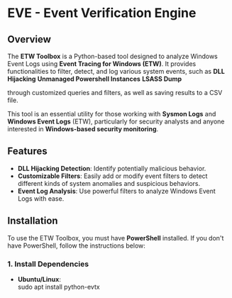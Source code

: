 # EVE - Event Verification Engine

## Overview

The **ETW Toolbox** is a Python-based tool designed to analyze Windows Event Logs using **Event Tracing for Windows (ETW)**. It provides functionalities to filter, detect, and log various system events, such as 
**DLL Hijacking**
**Unmanaged Powershell Instances**
**LSASS Dump**

through customized queries and filters, as well as saving results to a CSV file.

This tool is an essential utility for those working with **Sysmon Logs** and **Windows Event Logs** (ETW), particularly for security analysts and anyone interested in **Windows-based security monitoring**.

## Features

- **DLL Hijacking Detection**: Identify potentially malicious behavior.
- **Customizable Filters**: Easily add or modify event filters to detect different kinds of system anomalies and suspicious behaviors.
- **Event Log Analysis**: Use powerful filters to analyze Windows Event Logs with ease.

## Installation

To use the ETW Toolbox, you must have **PowerShell** installed. If you don't have PowerShell, follow the instructions below:

### 1. Install Dependencies

- **Ubuntu/Linux**:  
  sudo apt install python-evtx
